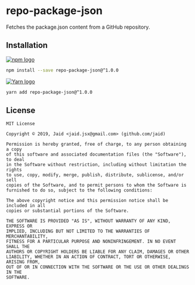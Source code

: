 # repo-package-json


Fetches the package.json content from a GitHub repository.

## Installation
<a href='https://npmjs.com/package/repo-package-json'><img alt='npm logo' src='https://github.com/Jaid/action-readme/raw/master/images/base-assets/npm.png'/></a>
```bash
npm install --save repo-package-json@^1.0.0
```
<a href='https://yarnpkg.com/package/repo-package-json'><img alt='Yarn logo' src='https://github.com/Jaid/action-readme/raw/master/images/base-assets/yarn.png'/></a>
```bash
yarn add repo-package-json@^1.0.0
```




## License
```text
MIT License

Copyright © 2019, Jaid <jaid.jsx@gmail.com> (github.com/jaid)

Permission is hereby granted, free of charge, to any person obtaining a copy
of this software and associated documentation files (the "Software"), to deal
in the Software without restriction, including without limitation the rights
to use, copy, modify, merge, publish, distribute, sublicense, and/or sell
copies of the Software, and to permit persons to whom the Software is
furnished to do so, subject to the following conditions:

The above copyright notice and this permission notice shall be included in all
copies or substantial portions of the Software.

THE SOFTWARE IS PROVIDED "AS IS", WITHOUT WARRANTY OF ANY KIND, EXPRESS OR
IMPLIED, INCLUDING BUT NOT LIMITED TO THE WARRANTIES OF MERCHANTABILITY,
FITNESS FOR A PARTICULAR PURPOSE AND NONINFRINGEMENT. IN NO EVENT SHALL THE
AUTHORS OR COPYRIGHT HOLDERS BE LIABLE FOR ANY CLAIM, DAMAGES OR OTHER
LIABILITY, WHETHER IN AN ACTION OF CONTRACT, TORT OR OTHERWISE, ARISING FROM,
OUT OF OR IN CONNECTION WITH THE SOFTWARE OR THE USE OR OTHER DEALINGS IN THE
SOFTWARE.
```
